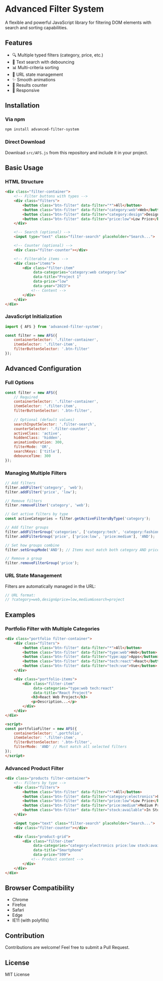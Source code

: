 
# Advanced Filter System

A flexible and powerful JavaScript library for filtering DOM elements with search and sorting capabilities.

## Features

- 🔍 Multiple typed filters (category, price, etc.)
- 🔎 Text search with debouncing
- 📊 Multi-criteria sorting
- 🔗 URL state management
- ✨ Smooth animations
- 🔢 Results counter
- 📱 Responsive

## Installation

### Via npm

```bash
npm install advanced-filter-system
```

### Direct Download

Download `src/AFS.js` from this repository and include it in your project.

## Basic Usage

### HTML Structure

```html
<div class="filter-container">
    <!-- Filter buttons with types -->
    <div class="filters">
        <button class="btn-filter" data-filter="*">All</button>
        <button class="btn-filter" data-filter="category:web">Web</button>
        <button class="btn-filter" data-filter="category:design">Design</button>
        <button class="btn-filter" data-filter="price:low">Low Price</button>
    </div>

    <!-- Search (optional) -->
    <input type="text" class="filter-search" placeholder="Search...">

    <!-- Counter (optional) -->
    <div class="filter-counter"></div>

    <!-- Filterable items -->
    <div class="items">
        <div class="filter-item" 
             data-categories="category:web category:low" 
             data-title="Project 1"
             data-price="low"
             data-year="2023">
            <!-- Content -->
        </div>
    </div>
</div>
```

### JavaScript Initialization

```javascript
import { AFS } from 'advanced-filter-system';

const filter = new AFS({
    containerSelector: '.filter-container',
    itemSelector: '.filter-item',
    filterButtonSelector: '.btn-filter'
});
```

## Advanced Configuration

### Full Options

```javascript
const filter = new AFS({
    // Required
    containerSelector: '.filter-container',
    itemSelector: '.filter-item',
    filterButtonSelector: '.btn-filter',
    
    // Optional (default values)
    searchInputSelector: '.filter-search',
    counterSelector: '.filter-counter',
    activeClass: 'active',
    hiddenClass: 'hidden',
    animationDuration: 300,
    filterMode: 'OR',
    searchKeys: ['title'],
    debounceTime: 300
});
```

### Managing Multiple Filters

```javascript
// Add filters
filter.addFilter('category', 'web');
filter.addFilter('price', 'low');

// Remove filters
filter.removeFilter('category', 'web');

// Get active filters by type
const activeCategories = filter.getActiveFiltersByType('category');

// Add filter groups
filter.addFilterGroup('categories', ['category:tech', 'category:fashion'], 'OR');
filter.addFilterGroup('price', ['price:low', 'price:medium'], 'AND');

// Set how groups combine
filter.setGroupMode('AND'); // Items must match both category AND price groups

// Remove a group
filter.removeFilterGroup('price');
```

### URL State Management

Filters are automatically managed in the URL:

```javascript
// URL format:
// ?category=web,design&price=low,medium&search=project
```

## Examples

### Portfolio Filter with Multiple Categories

```html
<div class="portfolio filter-container">
    <div class="filters">
        <button class="btn-filter" data-filter="*">All</button>
        <button class="btn-filter" data-filter="type:web">Web</button>
        <button class="btn-filter" data-filter="type:app">Apps</button>
        <button class="btn-filter" data-filter="tech:react">React</button>
        <button class="btn-filter" data-filter="tech:vue">Vue</button>
    </div>

    <div class="portfolio-items">
        <div class="filter-item" 
             data-categories="type:web tech:react"
             data-title="React Project">
            <h3>React Web Project</h3>
            <p>Description...</p>
        </div>
    </div>
</div>

<script>
const portfolioFilter = new AFS({
    containerSelector: '.portfolio',
    itemSelector: '.filter-item',
    filterButtonSelector: '.btn-filter',
    filterMode: 'AND' // Must match all selected filters
});
</script>
```

### Advanced Product Filter

```html
<div class="products filter-container">
    <!-- Filters by type -->
    <div class="filters">
        <button class="btn-filter" data-filter="*">All</button>
        <button class="btn-filter" data-filter="category:electronics">Electronics</button>
        <button class="btn-filter" data-filter="price:low">Low Price</button>
        <button class="btn-filter" data-filter="price:medium">Medium Price</button>
        <button class="btn-filter" data-filter="stock:available">In Stock</button>
    </div>

    <input type="text" class="filter-search" placeholder="Search...">
    <div class="filter-counter"></div>

    <div class="product-grid">
        <div class="filter-item" 
             data-categories="category:electronics price:low stock:available" 
             data-title="Smartphone"
             data-price="599">
            <!-- Product content -->
        </div>
    </div>
</div>
```

## Browser Compatibility

- Chrome
- Firefox
- Safari
- Edge
- IE11 (with polyfills)

## Contribution

Contributions are welcome! Feel free to submit a Pull Request.

## License

MIT License
